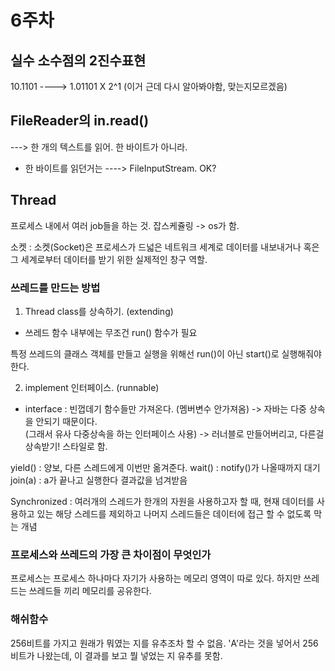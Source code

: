 # 6주차

## 실수 소수점의 2진수표현 
10.1101 ----> 1.01101 X 2^1
(이거 근데 다시 알아봐야함, 맞는지모르겠음)

## FileReader의 in.read() 
---> 한 개의 텍스트를 읽어. 한 바이트가 아니라. 

* 한 바이트를 읽던거는 ----> FileInputStream. OK?

## Thread

프로세스 내에서 여러 job들을 하는 것.
잡스케쥴링 -> os가 함.

소켓 : 소켓(Socket)은 프로세스가 드넓은 네트워크 세계로 데이터를 내보내거나
 혹은 그 세계로부터 데이터를 받기 위한 실제적인 창구 역할.

### 쓰레드를 만드는 방법
1. Thread class를 상속하기. (extending)
* 쓰레드 함수 내부에는 무조건 run() 함수가 필요

특정 쓰레드의 클래스 객체를 만들고 실행을 위해선
run()이 아닌 start()로 실행해줘야한다. 

2. implement 인터페이스. (runnable)
* interface : 빈껍데기 함수들만 가져온다. (멤버변수 안가져옴)
-> 자바는 다중 상속을 안되기 때문이다.  
(그래서 유사 다중상속을 하는 인터페이스 사용)
-> 러너블로 만들어버리고, 다른걸 상속받기! 스타일로 함.

yield() : 양보, 다른 스레드에게 이번만 옮겨준다.
wait() : notify()가 나올때까지 대기
join(a) : a가 끝나고 실행한다 결과값을 넘겨받음

Synchronized : 여러개의 스레드가 한개의 자원을 사용하고자 할 때, 현재 데이터를 사용하고 있는 
해당 스레드를 제외하고 나머지 스레드들은 데이터에 접근 할 수 없도록 막는 개념

### 프로세스와 쓰레드의 가장 큰 차이점이 무엇인가

프로세스는 프로세스 하나마다 자기가 사용하는 메모리 영역이 따로 있다.
하지만 쓰레드는 쓰레드들 끼리 메모리를 공유한다.

### 해쉬함수
256비트를 가지고 원래가 뭐였는 지를 유추조차 할 수 없음.
'A'라는 것을 넣어서 256비트가 나왔는데, 이 결과를 보고 뭘 넣었는 지 유추를 못함.